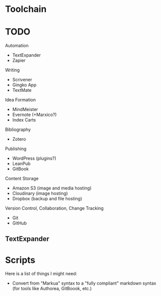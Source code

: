 # Toolchain #

# TODO

Automation
* TextExpander
* Zapier

Writing
* Scrivener
* Gingko App
* TextMate

Idea Formation
* MindMeister
* Evernote (+Marxico?)
* Index Carts

Bibliography
* Zotero

Publishing
* WordPress (plugins?)
* LeanPub
* GitBook

Content Storage
* Amazon S3 (image and media hosting)
* Cloudinary (image hosting)
* Dropbox (backup and file hosting)

Version Control, Collaboration, Change Tracking
* Git
* GitHub

## TextExpander

# Scripts

Here is a list of things I might need:
* Convert from "Markua" syntax to a "fully compliant" markdown syntax (for tools like Authorea, GitBoook, etc.)